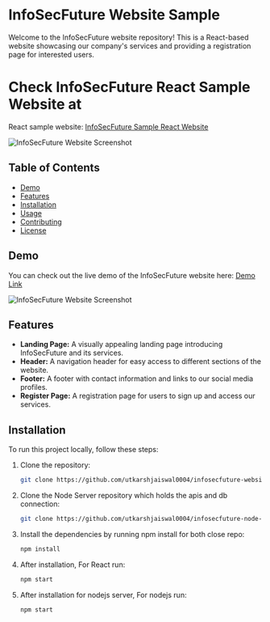 # InfoSecFuture Website Sample

Welcome to the InfoSecFuture website repository! This is a React-based website showcasing our company's services and providing a registration page for interested users.

# Check InfoSecFuture React Sample Website at
React sample website:  [InfoSecFuture Sample React Website](https://bucolic-paprenjak-299acc.netlify.app)

![InfoSecFuture Website Screenshot](./screenshot.png)

## Table of Contents
- [Demo](#demo)
- [Features](#features)
- [Installation](#installation)
- [Usage](#usage)
- [Contributing](#contributing)
- [License](#license)

## Demo

You can check out the live demo of the InfoSecFuture website here: [Demo Link](https://www.infosecfuture.com)

![InfoSecFuture Website Screenshot](./screenshot.png)

## Features

- **Landing Page:** A visually appealing landing page introducing InfoSecFuture and its services.
- **Header:** A navigation header for easy access to different sections of the website.
- **Footer:** A footer with contact information and links to our social media profiles.
- **Register Page:** A registration page for users to sign up and access our services.

## Installation

To run this project locally, follow these steps:

1. Clone the repository:

   ```bash
   git clone https://github.com/utkarshjaiswal0004/infosecfuture-website.git


2. Clone the Node Server repository which holds the apis and db connection:

   ```bash
   git clone https://github.com/utkarshjaiswal0004/infosecfuture-node-api.git

3. Install the dependencies by running npm install for both close repo:

   ```bash
   npm install

4. After installation, For React run:

   ```bash
   npm start

5. After installation for nodejs server, For nodejs run:

   ```bash
   npm start
